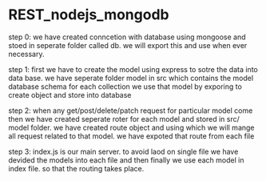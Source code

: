 # REST_nodejs_mongodb
step 0:
we have created conncetion with database using mongoose and stoed in seperate folder called db.
we will export this and use when ever necessary.

step 1:
  first we have to create the model using express to sotre the data into data base.
  we have seperate folder model in src which contains the model database schema for each collection
  we use that model by exporing to create object and store into database

  step 2:
  when any get/post/delete/patch request for particular model come then we have created seperate 
  roter for each model and stored in src/ model folder.
  we have created route object and using which we will mange all request related to that model.
  we have expoted that route from each file

  step 3:
  index.js is our main server.
  to avoid laod on single file we have devided the models into each file and then finally we use each model
  in index file.
  so that the routing takes place.

